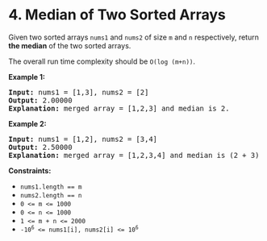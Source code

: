 # **4. Median of Two Sorted Arrays**

Given two sorted arrays `nums1` and `nums2` of size `m` and `n` respectively, return **the median** of the two sorted arrays.

The overall run time complexity should be `O(log (m+n))`.

**Example 1:**

<pre><strong>Input:</strong> nums1 = [1,3], nums2 = [2]
<strong>Output:</strong> 2.00000
<strong>Explanation:</strong> merged array = [1,2,3] and median is 2.
</pre>

**Example 2:**

<pre><strong>Input:</strong> nums1 = [1,2], nums2 = [3,4]
<strong>Output:</strong> 2.50000
<strong>Explanation:</strong> merged array = [1,2,3,4] and median is (2 + 3) / 2 = 2.5.
</pre>

<p><strong>Constraints:</strong></p>

<ul>
    <li><code>nums1.length == m</code></li>
    <li><code>nums2.length == n</code></li>
    <li><code>0 &lt;= m &lt;= 1000</code></li>
    <li><code>0 &lt;= n &lt;= 1000</code></li>
    <li><code>1 &lt;= m + n &lt;= 2000</code></li>
    <li><code>-10<sup>6</sup> &lt;= nums1[i], nums2[i] &lt;= 10<sup>6</sup></code></li>
</ul>

